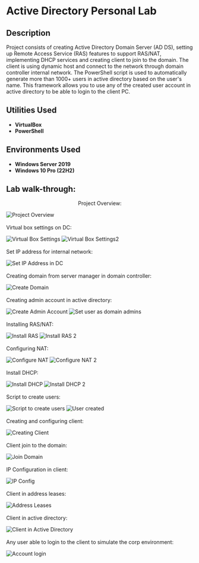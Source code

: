 <h1>Active Directory Personal Lab</h1>

 ###

<h2>Description</h2>
Project consists of creating Active Directory Domain Server (AD DS), setting up Remote Access Service (RAS) features to support RAS/NAT, implementing DHCP services and creating client to join to the domain. The client is using dynamic host and connect to the network through domain controller internal network.
The PowerShell script is used to automatically generate more than 1000+ users in active directory based on the user's name. This framework allows you to use any of the created user account in active directory to be able to login to the client PC.
<br />


<h2>Utilities Used</h2>

- <b>VirtualBox</b>
- <b>PowerShell</b>

<h2>Environments Used </h2>

- <b>Windows Server 2019</b>
- <b>Windows 10 Pro (22H2)</b> 

<h2>Lab walk-through:</h2>
<p align="center">
  Project Overview: <br />
 
  ![Project Overview](https://github.com/shiroma07/ActiveDirectoryLab/assets/44857427/15dd1f0a-d48d-4930-b4c4-cd3774f57c0c)
 <br />
 <br />
 Virtual box settings on DC: <br />
 
  ![Virtual Box Settings](https://github.com/shiroma07/ActiveDirectoryLab/assets/44857427/1058de9f-40e8-430a-ab76-a218337759d6)
  ![Virtual Box Settings2](https://github.com/shiroma07/ActiveDirectoryLab/assets/44857427/1565f725-84fe-445a-ab7f-4fb589f546dc)
 <br />
 <br />
  Set IP address for internal network: <br />
 
   ![Set IP Address in DC](https://github.com/shiroma07/ActiveDirectoryLab/assets/44857427/98e31966-d7be-4165-9e5b-4a30bc7efdf8)
 <br />
 <br />
  Creating domain from server manager in domain controller: <br />

   ![Create Domain](https://github.com/shiroma07/ActiveDirectoryLab/assets/44857427/dfa04a7b-548b-43f6-8a29-a21b4d68a99b)
 <br />
 <br />
  Creating admin account in active directory: <br />

   ![Create Admin Account](https://github.com/shiroma07/ActiveDirectoryLab/assets/44857427/ddb8d1e7-6e95-42f5-b53a-1cd9aaa7c4bd)
   ![Set user as domain admins](https://github.com/shiroma07/ActiveDirectoryLab/assets/44857427/3e3bda98-a3c5-47e3-945e-6d0cc16053a2)
 <br />
 <br />
  Installing RAS/NAT: <br />

   ![Install RAS](https://github.com/shiroma07/ActiveDirectoryLab/assets/44857427/88263e6e-9a6b-42fa-bb4a-0fc38af4f7e2)
   ![Install RAS 2](https://github.com/shiroma07/ActiveDirectoryLab/assets/44857427/8ffc5727-dc7a-40cc-8e6b-c57d4f7e7d5a)
 <br />
 <br />
  Configuring NAT: <br />

   ![Configure NAT](https://github.com/shiroma07/ActiveDirectoryLab/assets/44857427/be719d97-16f7-4770-909f-263c8fdf0e6e)
   ![Configure NAT 2](https://github.com/shiroma07/ActiveDirectoryLab/assets/44857427/0a2c5836-a778-44be-871b-8b4faa58850a)
 <br />
 <br />
  Install DHCP: <br />

   ![Install DHCP](https://github.com/shiroma07/ActiveDirectoryLab/assets/44857427/1c2e56aa-c20b-4823-aafb-dff3cc58a14f)
   ![Install DHCP 2](https://github.com/shiroma07/ActiveDirectoryLab/assets/44857427/173fa1bc-be4c-4c10-9884-285efcdf7496)
 <br />
 <br />
  Script to create users: <br />
  
   ![Script to create users](https://github.com/shiroma07/ActiveDirectoryLab/assets/44857427/0facf40c-d4ef-4a64-8c58-4c0ffdd923e8)
   ![User created](https://github.com/shiroma07/ActiveDirectoryLab/assets/44857427/244e2268-0e96-436f-92e3-cdecc7198a76)
 <br />
 <br />
  Creating and configuring client: <br />

   ![Creating Client](https://github.com/shiroma07/ActiveDirectoryLab/assets/44857427/2b97a48c-208e-4a34-bec2-98d9965be90b)
 <br />
 <br />
  Client join to the domain: <br />
 
   ![Join Domain](https://github.com/shiroma07/ActiveDirectoryLab/assets/44857427/afda9c40-a4c6-4a3a-914e-51b34e12f4b2)
 <br />
 <br />
  IP Configuration in client: <br />

   ![IP Config](https://github.com/shiroma07/ActiveDirectoryLab/assets/44857427/c179d81f-2af5-43dc-bbe7-a3e9329649d5)
 <br />
 <br />
  Client in address leases: <br />

   ![Address Leases](https://github.com/shiroma07/ActiveDirectoryLab/assets/44857427/891a32e5-af53-407e-89e0-bae0966e425b)
 <br />
 <br />
  Client in active directory: <br />

   ![Client in Active Directory](https://github.com/shiroma07/ActiveDirectoryLab/assets/44857427/052313d1-af9c-40d7-97ee-55e1d22d67e7)
 <br />
 <br />
  Any user able to login to the client to simulate the corp environment: <br />

   ![Account login](https://github.com/shiroma07/ActiveDirectoryLab/assets/44857427/408e72ef-3135-4705-9b03-720f34d244ae)
 <br />
 <br />
</p>

<!--
 ```diff
- text in red
+ text in green
! text in orange
# text in gray
@@ text in purple (and bold)@@
```
--!>
